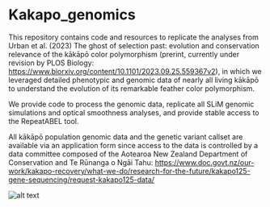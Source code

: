 # Kakapo_genomics

This repository contains code and resources to replicate the analyses from Urban et al. (2023) The ghost of selection past: evolution and conservation relevance of the kākāpō color polymorphism (prerint, currently under revision by PLOS Biology: https://www.biorxiv.org/content/10.1101/2023.09.25.559367v2), in which we leveraged detailed phenotypic and genomic data of nearly all living kākāpō to understand the evolution of its remarkable feather color polymorphism. 

We provide code to process the genomic data, replicate all SLiM genomic simulations and optical smoothness analyses, and provide stable access to the RepeatABEL tool. 

All kākāpō population genomic data and the genetic variant callset are available via an application form since access to the data is controlled by a data committee composed of the Aotearoa New Zealand Department of Conservation and Te Rūnanga o Ngāi Tahu: https://www.doc.govt.nz/our-work/kakapo-recovery/what-we-do/research-for-the-future/kakapo125-gene-sequencing/request-kakapo125-data/

![alt text]([https://github.com/LaraUrban42/Kakapo_genomics/assets/171344181/18821a0c-2648-4ba0-bb2b-9f3002dc320d])


